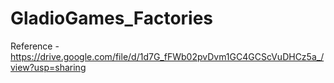 # GladioGames_Factories

Reference - https://drive.google.com/file/d/1d7G_fFWb02pvDvm1GC4GCScVuDHCz5a_/view?usp=sharing
